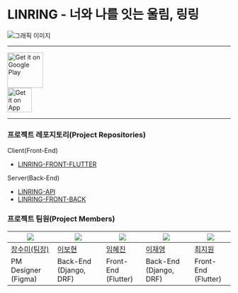 # LINRING - 너와 나를 잇는 울림, 링링
![그래픽 이미지](https://github.com/TEAM-LINRING/.github/assets/81795729/005f10d1-e7a8-42d6-92eb-a40c6046e3cc)

---

<a href="https://play.google.com/store/apps/details?id=com.linring">
    <img alt="Get it on Google Play"
        height="80"
        src="https://github.com/TEAM-LINRING/.github/assets/81795729/1b24a3ce-cd0c-40ed-ab23-7454bce1b234" />
</a> 
<br/>

<a href="https://play.google.com/store/apps/details?id=com.linring">
    <img alt="Get it on App Store"
        height="55"
        src="https://apps.apple.com/kr/app/%EB%84%88%EC%99%80-%EB%82%98%EB%A5%BC-%EC%9E%87%EB%8A%94-%EC%9A%B8%EB%A6%BC-%EB%A7%81%EB%A7%81/id6472584482" />
</a>


---

### 프로젝트 레포지토리(Project Repositories)

Client(Front-End)
- [LINRING-FRONT-FLUTTER](https://github.com/TEAM-LINRING/LINRING-FRONT-FLUTTER)

Server(Back-End)
- [LINRING-API](https://github.com/TEAM-LINRING/LINRING-API)
- [LINRING-FRONT-BACK](https://github.com/TEAM-LINRING/LINRING-BACK)

### 프로젝트 팀원(Project Members)
|<img src="https://github.com/jangsumi.png">|<img src="https://github.com/250b.png">|<img src="https://github.com/ima9ine4.png">|<img src="https://github.com/rktlskan021.png">|<img src="https://github.com/Choi-Jiwon-38.png">|
|------|---|---|---|---|
|[장수미(팀장)](https://github.com/jangsumi)|[이보현](https://github.com/250b)|[임혜진](https://github.com/ima9ine4)|[이재영](https://github.com/rktlskan021)|[최지원](https://github.com/Choi-Jiwon-38)|
|PM Designer<br>(Figma)|Back-End<br>(Django, DRF)|Front-End<br>(Flutter)|Back-End<br>(Django, DRF)|Front-End<br>(Flutter)|
